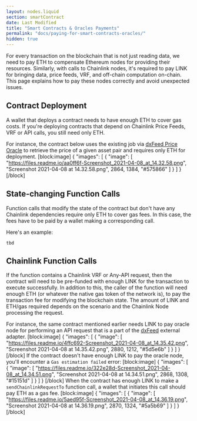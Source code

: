 ```yaml
---
layout: nodes.liquid
section: smartContract
date: Last Modified
title: "Smart Contracts & Oracles Payments"
permalink: "docs/paying-for-smart-contracts-oracles/"
hidden: true
---
```

For every transaction on the blockchain that is not just reading data, we need to pay ETH to compensate Ethereum nodes for providing their resources. Similarly, with calls to Chainlink nodes, it's required to pay LINK for bringing data, price feeds, VRF, and off-chain computation on-chain. This page explains how to pay these nodes correctly and avoid unexpected issues.

## Contract Deployment

A wallet that deploys a contract needs to have enough ETH to cover gas costs. If you're deploying contracts that depend on Chainlink Price Feeds, VRF or API calls, you still need only ETH.

For instance, the contract below uses the existing job via [dxFeed Price Oracle](../dxfeed-oracle) to retrieve the price of a given asset pair and requires only ETH for deployment.
[block:image]
{
  "images": [
    {
      "image": [
        "https://files.readme.io/aa0ff6f-Screenshot_2021-04-08_at_14.32.58.png",
        "Screenshot 2021-04-08 at 14.32.58.png",
        2864,
        1384,
        "#575866"
      ]
    }
  ]
}
[/block]
## State-changing Function Calls

Function calls that modify the state of the contract but don't have any Chainlink dependencies require only ETH to cover gas fees. In this case, the fees have to be paid by a wallet making a corresponding call.

Here's an example:

```
tbd
```

## Chainlink Function Calls

If the function contains a Chainlink VRF or Any-API request, then the contract will need to be pre-funded with enough LINK for the transaction to execute successfully. In addition to this, the caller of the function will need enough ETH (or whatever the native gas token of the network is), to pay the transaction fee for modifying the blockchain state. The amount of LINK and ETH/gas required depends on the scenario and the Chainlink Node processing the request.

For instance, the same contract mentioned earlier needs LINK to pay oracle node for performing an API request that is a part of the <a href="https://market.link/adapters/5b85b098-6b1b-4613-aaaf-1d8d2d71a34f" target="_blank">dxFeed</a> external adapter.
[block:image]
{
  "images": [
    {
      "image": [
        "https://files.readme.io/4ffc692-Screenshot_2021-04-08_at_14.35.42.png",
        "Screenshot 2021-04-08 at 14.35.42.png",
        2880,
        1212,
        "#5d5e6b"
      ]
    }
  ]
}
[/block]
If the contract doesn't have enough LINK to pay the oracle node, you'll encounter a `Gas estimation failed` error:
[block:image]
{
  "images": [
    {
      "image": [
        "https://files.readme.io/322e28d-Screenshot_2021-04-08_at_14.34.51.png",
        "Screenshot 2021-04-08 at 14.34.51.png",
        2868,
        1308,
        "#15151d"
      ]
    }
  ]
}
[/block]
When the contract has enough LINK to make a `sendChainlinkRequestTo` function call, a wallet that initiates this call should pay ETH as a gas fee. 
[block:image]
{
  "images": [
    {
      "image": [
        "https://files.readme.io/5aed95f-Screenshot_2021-04-08_at_14.36.19.png",
        "Screenshot 2021-04-08 at 14.36.19.png",
        2870,
        1324,
        "#5a5b69"
      ]
    }
  ]
}
[/block]
